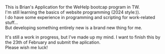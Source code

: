 This is Brian's Application for the WeHelp bootcap program in TW.  
I'm still learning the basics of website programming (2024 style:)).  
I do have some experience in programming and scripting for work-related stuff...  
But developing something entirely new is a brand new thing for me.  

It's still a work in progress, but I've made up my mind. I want to finish this by the 23th of February and submit the aplication.  
Please wish me luck!
